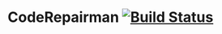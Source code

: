 # CodeRepairman [![Build Status](https://travis-ci.com/SuperSystemStudio/CodeRepairwoman.svg?branch=master)](https://travis-ci.com/SuperSystemStudio/CodeRepairwoman)
